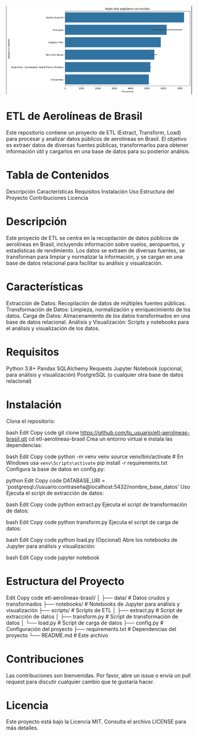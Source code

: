 ![alt text](image.png)

# ETL de Aerolíneas de Brasil
Este repositorio contiene un proyecto de ETL (Extract, Transform, Load) para procesar y analizar datos públicos de aerolíneas en Brasil. El objetivo es extraer datos de diversas fuentes públicas, transformarlos para obtener información útil y cargarlos en una base de datos para su posterior análisis.

# Tabla de Contenidos
Descripción
Características
Requisitos
Instalación
Uso
Estructura del Proyecto
Contribuciones
Licencia

# Descripción
Este proyecto de ETL se centra en la recopilación de datos públicos de aerolíneas en Brasil, incluyendo información sobre vuelos, aeropuertos, y estadísticas de rendimiento. Los datos se extraen de diversas fuentes, se transforman para limpiar y normalizar la información, y se cargan en una base de datos relacional para facilitar su análisis y visualización.

# Características
Extracción de Datos: Recopilación de datos de múltiples fuentes públicas.
Transformación de Datos: Limpieza, normalización y enriquecimiento de los datos.
Carga de Datos: Almacenamiento de los datos transformados en una base de datos relacional.
Análisis y Visualización: Scripts y notebooks para el análisis y visualización de los datos.

# Requisitos
Python 3.8+
Pandas
SQLAlchemy
Requests
Jupyter Notebook (opcional, para análisis y visualización)
PostgreSQL (o cualquier otra base de datos relacional)

# Instalación
Clona el repositorio:

bash
Edit
Copy code
git clone https://github.com/tu_usuario/etl-aerolineas-brasil.git
cd etl-aerolineas-brasil
Crea un entorno virtual e instala las dependencias:

bash
Edit
Copy code
python -m venv venv
source venv/bin/activate  # En Windows usa `venv\Scripts\activate`
pip install -r requirements.txt
Configura la base de datos en config.py:

python
Edit
Copy code
DATABASE_URI = 'postgresql://usuario:contraseña@localhost:5432/nombre_base_datos'
Uso
Ejecuta el script de extracción de datos:

bash
Edit
Copy code
python extract.py
Ejecuta el script de transformación de datos:

bash
Edit
Copy code
python transform.py
Ejecuta el script de carga de datos:

bash
Edit
Copy code
python load.py
(Opcional) Abre los notebooks de Jupyter para análisis y visualización:

bash
Edit
Copy code
jupyter notebook

# Estructura del Proyecto
Edit
Copy code
etl-aerolineas-brasil/
│
├── data/                   # Datos crudos y transformados
├── notebooks/              # Notebooks de Jupyter para análisis y visualización
├── scripts/                # Scripts de ETL
│   ├── extract.py          # Script de extracción de datos
│   ├── transform.py        # Script de transformación de datos
│   └── load.py             # Script de carga de datos
├── config.py               # Configuración del proyecto
├── requirements.txt        # Dependencias del proyecto
└── README.md               # Este archivo

# Contribuciones
Las contribuciones son bienvenidas. Por favor, abre un issue o envía un pull request para discutir cualquier cambio que te gustaría hacer.

# Licencia
Este proyecto está bajo la Licencia MIT. Consulta el archivo LICENSE para más detalles.